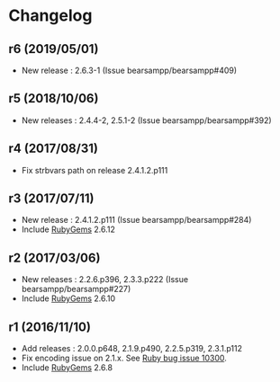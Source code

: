 # Changelog

## r6 (2019/05/01)

* New release : 2.6.3-1 (Issue bearsampp/bearsampp#409)

## r5 (2018/10/06)

* New releases : 2.4.4-2, 2.5.1-2 (Issue bearsampp/bearsampp#392)

## r4 (2017/08/31)

* Fix strbvars path on release 2.4.1.2.p111

## r3 (2017/07/11)

* New release : 2.4.1.2.p111 (Issue bearsampp/bearsampp#284)
* Include [RubyGems](https://rubygems.org) 2.6.12

## r2 (2017/03/06)

* New releases : 2.2.6.p396, 2.3.3.p222 (Issue bearsampp/bearsampp#227)
* Include [RubyGems](https://rubygems.org) 2.6.10

## r1 (2016/11/10)

* Add releases : 2.0.0.p648, 2.1.9.p490, 2.2.5.p319, 2.3.1.p112
* Fix encoding issue on 2.1.x. See [Ruby bug issue 10300](https://bugs.ruby-lang.org/issues/10300).
* Include [RubyGems](https://rubygems.org) 2.6.8
